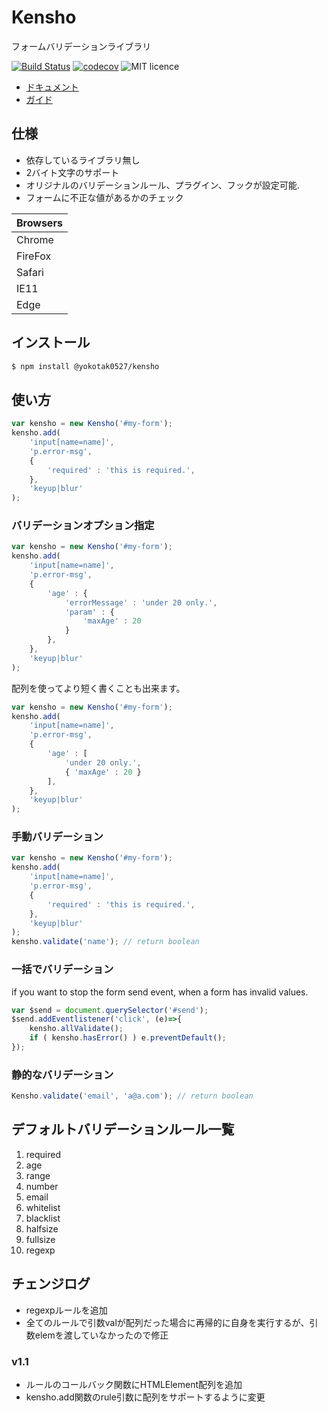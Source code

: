 # Kensho

フォームバリデーションライブラリ

[![Build Status](https://travis-ci.org/yokotak0527/kensho.svg?branch=master)](https://travis-ci.org/yokotak0527/kensho)
[![codecov](https://codecov.io/gh/yokotak0527/kensho/branch/master/graph/badge.svg)](https://codecov.io/gh/yokotak0527/kensho)
![MIT licence](https://img.shields.io/badge/licence-MIT-brightgreen.svg)

- [ドキュメント](http://yokotakenji.me/product/kensho/doc/)
- [ガイド](http://yokotakenji.me/product/kensho/guide/)

## 仕様

- 依存しているライブラリ無し
- 2バイト文字のサポート
- オリジナルのバリデーションルール、プラグイン、フックが設定可能.
- フォームに不正な値があるかのチェック

| Browsers |
|----------|
| Chrome   |
| FireFox  |
| Safari   |
| IE11     |
| Edge     |

## インストール

```bash
$ npm install @yokotak0527/kensho
```

## 使い方

```js
var kensho = new Kensho('#my-form');
kensho.add(
    'input[name=name]',
    'p.error-msg',
    {
        'required' : 'this is required.',
    },
    'keyup|blur'
);
```

### バリデーションオプション指定

```js
var kensho = new Kensho('#my-form');
kensho.add(
    'input[name=name]',
    'p.error-msg',
    {
        'age' : {
            'errorMessage' : 'under 20 only.',
            'param' : {
                'maxAge' : 20
            }
        },
    },
    'keyup|blur'
);
```

配列を使ってより短く書くことも出来ます。

```js
var kensho = new Kensho('#my-form');
kensho.add(
    'input[name=name]',
    'p.error-msg',
    {
        'age' : [
            'under 20 only.',
            { 'maxAge' : 20 }
        ],
    },
    'keyup|blur'
);
```

### 手動バリデーション

```js
var kensho = new Kensho('#my-form');
kensho.add(
    'input[name=name]',
    'p.error-msg',
    {
        'required' : 'this is required.',
    },
    'keyup|blur'
);
kensho.validate('name'); // return boolean
```

### 一括でバリデーション

if you want to stop the form send event, when a form has invalid values.

```js
var $send = document.querySelector('#send');
$send.addEventlistener('click', (e)=>{
    kensho.allValidate();
    if ( kensho.hasError() ) e.preventDefault();
});
```

### 静的なバリデーション

```js
Kensho.validate('email', 'a@a.com'); // return boolean
```

## デフォルトバリデーションルール一覧

01. required
02. age
03. range
04. number
05. email
06. whitelist
07. blacklist
08. halfsize
09. fullsize
10. regexp

## チェンジログ

- regexpルールを追加
- 全てのルールで引数valが配列だった場合に再帰的に自身を実行するが、引数elemを渡していなかったので修正

### v1.1

- ルールのコールバック関数にHTMLElement配列を追加
- kensho.add関数のrule引数に配列をサポートするように変更
